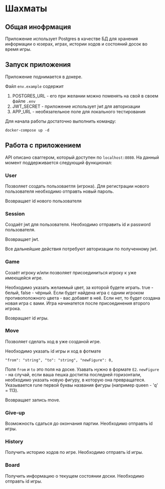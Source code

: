 # Шахматы
## Общая инофрмация
Приложение использует Postgres в качестве БД для хранения информации о юзерах, играх, истории ходов и состояний досок во время игры. 

## Запуск приложения
Приложение поднимается в докере.

Файл ```env.example``` содержит

1) POSTGRES_URL - его при желании можно поменять на свой в своем файле ```.env```
2) JWT_SECRET - приложение использует jwt для авторизации
3) APP_URL - необязательное поле для локального тестирования

Для начала работы достаточно выполнить команду:

```docker-compose up -d```

## Работа с приложением

API описано сваггером, который доступен по ```localhost:8080```. На данный момент поддерживается следующий функционал:

### User

Позволяет создать пользоваетля (игрока). Для регистрации нового пользователя необходимо отправть новый пароль.

Возвращает id нового пользователя

### Session

Создаёт jwt для пользователя. Необходимо отправить id и password пользователя. 

Возвращает jwt.

Все дальнейшие действия потребуют авторизации по полученному jwt.

### Game

Созаёт игроку и/или позволяет присоединиться игроку к уже имеющейся игре.

Необходимо указать желаемый цвет, за которой будете играть. true - белый, false - чёрный. Если будет найдена игра с одним игроком противоположного цвета - вас добавят в неё. Если нет, то будет создана новая игра с вами. Игра начинатется после присоединения второго игрока.

Возвращает id игры.

### Move

Позволяет сделать ход в уже созданой игре. 

Необходимо указать id игры и ход в фотмате 

```"from": "string", "to": "string", "newFigure": 0,```

Поля ```from``` и ```to``` это поля на доске. Узавать нужно в формате ```E2```.  ```newFigure``` - на случай, если ваша пешка достигла последней горизонтали, необходимо указать новую фигуру, в которую она превращатеся. Указывается rune первой буквы названия фигуры (например queen - 'q' = 113).

Возвращает запись move.

### Give-up

Возможность сдаться до окончания партии. Необходимо отправть id игры.

### History

Получить историю ходов по игре. Необходимо отправть id игры.

### Board

Получить информацию о текущем состоянии доски. Необходимо отправть id игры.


